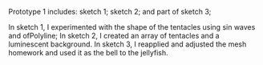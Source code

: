 Prototype 1 includes:
  sketch 1;
  sketch 2;
  and part of sketch 3;
  
In sketch 1, I experimented with the shape of the tentacles using sin waves and ofPolyline;
In sketch 2, I created an array of tentacles and a luminescent background.
In sketch 3, I reapplied and adjusted the mesh homework and used it as the bell to the jellyfish.
